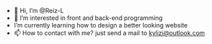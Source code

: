 - 👋 Hi, I’m @Reiz-L
- 👀 I’m interested in front and back-end programming
- I’m currently learning how to design a better looking website
- 📫 How to contact with me? just send a mail to kylizi@outlook.com

<!---
Reiz-L/Reiz-L is a ✨ special ✨ repository because its `README.md` (this file) appears on your GitHub profile.
You can click the Preview link to take a look at your changes.
--->
